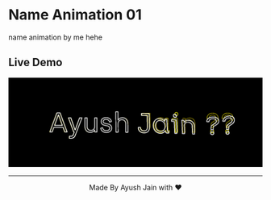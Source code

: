 # Name Animation 01
name animation by me hehe
## Live Demo
<img src="Screenshot 2023-06-09 101956.png">
<hr>
<p align="center">
  Made By Ayush Jain with ❤️
  </p>
  
